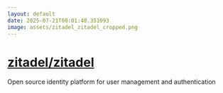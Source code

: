 ```yaml
---
layout: default
date: 2025-07-21T08:01:48.351093
image: assets/zitadel_zitadel_cropped.png
---
```


# [zitadel/zitadel](https://github.com/zitadel/zitadel)

Open source identity platform for user management and authentication
